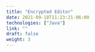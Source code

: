 ```yaml
---
title: "Encrypted Editor"
date: 2021-09-18T11:23:21-06:00
technologies: ["Java"]
link: ""
draft: false
weight: 3
---
```


